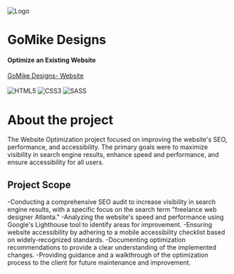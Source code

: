 ![Logo](https://thaytriacca.github.io/GoMike-Designs/img/compressedimg/atlanta_web_design_logo_bg.png)

# GoMike Designs
#### Optimize an Existing Website
[GoMike Designs- Website](https://thaytriacca.github.io/GoMike-Designs/)
<br>
<br>
![HTML5](	https://img.shields.io/badge/HTML5-E34F26?style=for-the-badge&logo=html5&logoColor=white) 
![CSS3](https://img.shields.io/badge/CSS3-1572B6?style=for-the-badge&logo=css3&logoColor=white)
![SASS](https://img.shields.io/badge/Sass-CC6699?style=for-the-badge&logo=sass&logoColor=white)
<br>
# About the project

The Website Optimization project focused on improving the website's SEO, performance, and accessibility. The primary goals were to maximize visibility in search engine results, enhance speed and performance, and ensure accessibility for all users.

## Project Scope

-Conducting a comprehensive SEO audit to increase visibility in search engine results, with a specific focus on the search term "freelance web designer Atlanta."
-Analyzing the website's speed and performance using Google's Lighthouse tool to identify areas for improvement.
-Ensuring website accessibility by adhering to a mobile accessibility checklist based on widely-recognized standards.
-Documenting optimization recommendations to provide a clear understanding of the implemented changes.
-Providing guidance and a walkthrough of the optimization process to the client for future maintenance and improvement.

